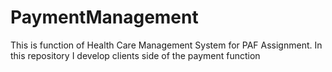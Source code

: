 # PaymentManagement
This is function of Health Care Management System for PAF Assignment. In this repository I develop clients side of the payment function
